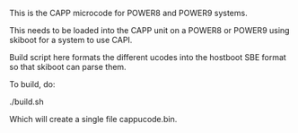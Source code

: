 This is the CAPP microcode for POWER8 and POWER9 systems.

This needs to be loaded into the CAPP unit on a POWER8 or POWER9 using
skiboot for a system to use CAPI.

Build script here formats the different ucodes into the hostboot SBE
format so that skiboot can parse them.

To build, do:

   ./build.sh

Which will create a single file cappucode.bin.
